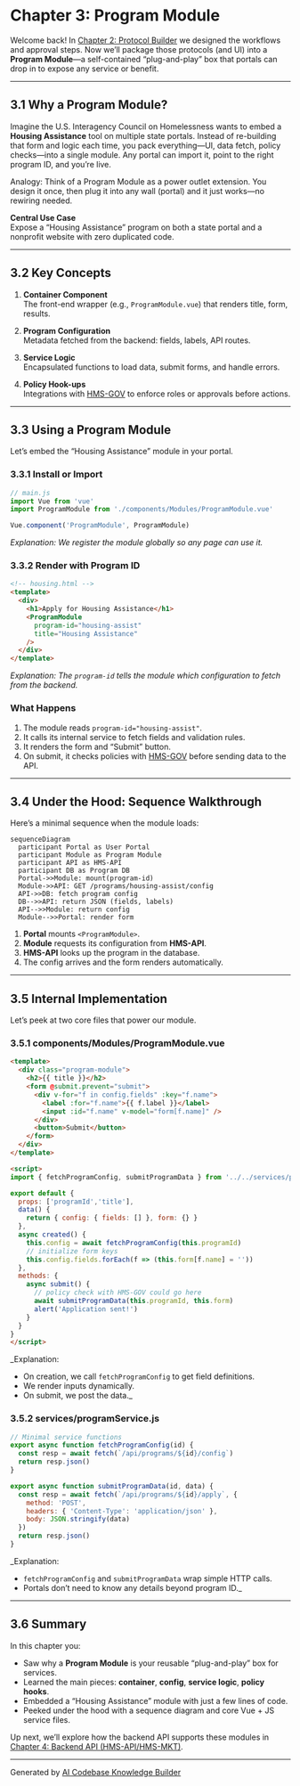 # Chapter 3: Program Module

Welcome back! In [Chapter 2: Protocol Builder](02_protocol_builder_.md) we designed the workflows and approval steps. Now we’ll package those protocols (and UI) into a **Program Module**—a self-contained “plug-and-play” box that portals can drop in to expose any service or benefit.

---

## 3.1 Why a Program Module?

Imagine the U.S. Interagency Council on Homelessness wants to embed a **Housing Assistance** tool on multiple state portals. Instead of re-building that form and logic each time, you pack everything—UI, data fetch, policy checks—into a single module. Any portal can import it, point to the right program ID, and you’re live.

Analogy: Think of a Program Module as a power outlet extension. You design it once, then plug it into any wall (portal) and it just works—no rewiring needed.

**Central Use Case**  
Expose a “Housing Assistance” program on both a state portal and a nonprofit website with zero duplicated code.

---

## 3.2 Key Concepts

1. **Container Component**  
   The front-end wrapper (e.g., `ProgramModule.vue`) that renders title, form, results.

2. **Program Configuration**  
   Metadata fetched from the backend: fields, labels, API routes.

3. **Service Logic**  
   Encapsulated functions to load data, submit forms, and handle errors.

4. **Policy Hook-ups**  
   Integrations with [HMS-GOV](01_core_system_platform__hms_gov__.md) to enforce roles or approvals before actions.

---

## 3.3 Using a Program Module

Let’s embed the “Housing Assistance” module in your portal.

### 3.3.1 Install or Import

```javascript
// main.js
import Vue from 'vue'
import ProgramModule from './components/Modules/ProgramModule.vue'

Vue.component('ProgramModule', ProgramModule)
```

_Explanation: We register the module globally so any page can use it._

### 3.3.2 Render with Program ID

```html
<!-- housing.html -->
<template>
  <div>
    <h1>Apply for Housing Assistance</h1>
    <ProgramModule
      program-id="housing-assist"
      title="Housing Assistance"
    />
  </div>
</template>
```

_Explanation: The `program-id` tells the module which configuration to fetch from the backend._

### What Happens

1. The module reads `program-id="housing-assist"`.  
2. It calls its internal service to fetch fields and validation rules.  
3. It renders the form and “Submit” button.  
4. On submit, it checks policies with [HMS-GOV](01_core_system_platform__hms_gov__.md) before sending data to the API.

---

## 3.4 Under the Hood: Sequence Walkthrough

Here’s a minimal sequence when the module loads:

```mermaid
sequenceDiagram
  participant Portal as User Portal
  participant Module as Program Module
  participant API as HMS-API
  participant DB as Program DB
  Portal->>Module: mount(program-id)
  Module->>API: GET /programs/housing-assist/config
  API->>DB: fetch program config
  DB-->>API: return JSON (fields, labels)
  API-->>Module: return config
  Module-->>Portal: render form
```

1. **Portal** mounts `<ProgramModule>`.  
2. **Module** requests its configuration from **HMS-API**.  
3. **HMS-API** looks up the program in the database.  
4. The config arrives and the form renders automatically.

---

## 3.5 Internal Implementation

Let’s peek at two core files that power our module.

### 3.5.1 components/Modules/ProgramModule.vue

```html
<template>
  <div class="program-module">
    <h2>{{ title }}</h2>
    <form @submit.prevent="submit">
      <div v-for="f in config.fields" :key="f.name">
        <label :for="f.name">{{ f.label }}</label>
        <input :id="f.name" v-model="form[f.name]" />
      </div>
      <button>Submit</button>
    </form>
  </div>
</template>

<script>
import { fetchProgramConfig, submitProgramData } from '../../services/programService'

export default {
  props: ['programId','title'],
  data() {
    return { config: { fields: [] }, form: {} }
  },
  async created() {
    this.config = await fetchProgramConfig(this.programId)
    // initialize form keys
    this.config.fields.forEach(f => (this.form[f.name] = ''))
  },
  methods: {
    async submit() {
      // policy check with HMS-GOV could go here
      await submitProgramData(this.programId, this.form)
      alert('Application sent!')
    }
  }
}
</script>
```

_Explanation:  
- On creation, we call `fetchProgramConfig` to get field definitions.  
- We render inputs dynamically.  
- On submit, we post the data._

### 3.5.2 services/programService.js

```javascript
// Minimal service functions
export async function fetchProgramConfig(id) {
  const resp = await fetch(`/api/programs/${id}/config`)
  return resp.json()
}

export async function submitProgramData(id, data) {
  const resp = await fetch(`/api/programs/${id}/apply`, {
    method: 'POST',
    headers: { 'Content-Type': 'application/json' },
    body: JSON.stringify(data)
  })
  return resp.json()
}
```

_Explanation:  
- `fetchProgramConfig` and `submitProgramData` wrap simple HTTP calls.  
- Portals don’t need to know any details beyond program ID._

---

## 3.6 Summary

In this chapter you:

- Saw why a **Program Module** is your reusable “plug-and-play” box for services.  
- Learned the main pieces: **container**, **config**, **service logic**, **policy hooks**.  
- Embedded a “Housing Assistance” module with just a few lines of code.  
- Peeked under the hood with a sequence diagram and core Vue + JS service files.

Up next, we’ll explore how the backend API supports these modules in [Chapter 4: Backend API (HMS-API/HMS-MKT)](04_backend_api__hms_api_hms_mkt__.md).

---

Generated by [AI Codebase Knowledge Builder](https://github.com/The-Pocket/Tutorial-Codebase-Knowledge)